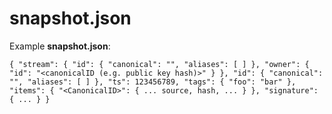 snapshot.json
=============


Example **snapshot.json**:

``
{
    "stream": {
        "id": {
            "canonical": "",
            "aliases": [
            ]
        },
        "owner": {
            "id": "<canonicalID (e.g. public key hash)>"
        }
    },
    "id": {
        "canonical": "",
        "aliases": [
        ]
    },
    "ts": 123456789,
    "tags": {
        "foo": "bar"
    },
    "items": {
        "<CanonicalID>": {
            ... source, hash, ...
        }
    },
    "signature": {
        ...
    }
}
``
